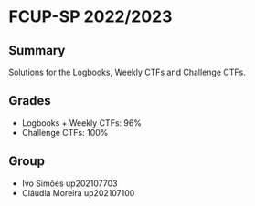 # FCUP-SP 2022/2023

## Summary

Solutions for the Logbooks, Weekly CTFs and Challenge CTFs.

## Grades

- Logbooks + Weekly CTFs: 96%
- Challenge CTFs: 100%

## Group

- Ivo Simões up202107703
- Cláudia Moreira up202107100
